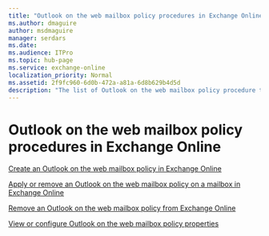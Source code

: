 ```yaml
---
title: "Outlook on the web mailbox policy procedures in Exchange Online"
ms.author: dmaguire
author: msdmaguire
manager: serdars
ms.date: 
ms.audience: ITPro
ms.topic: hub-page
ms.service: exchange-online
localization_priority: Normal
ms.assetid: 2f9fc960-6d0b-472a-a81a-6d8b629b4d5d
description: "The list of Outlook on the web mailbox policy procedure topics in Exchange Online"
---
```


# Outlook on the web mailbox policy procedures in Exchange Online

[Create an Outlook on the web mailbox policy in Exchange Online](create-outlook-web-app-mailbox-policy.md)

[Apply or remove an Outlook on the web mailbox policy on a mailbox in Exchange Online](apply-or-remove-outlook-web-app-mailbox-policy.md)

[Remove an Outlook on the web mailbox policy from Exchange Online](remove-outlook-web-app-mailbox-policy.md)

[View or configure Outlook on the web mailbox policy properties](configure-outlook-web-app-mailbox-policy-properties.md)
